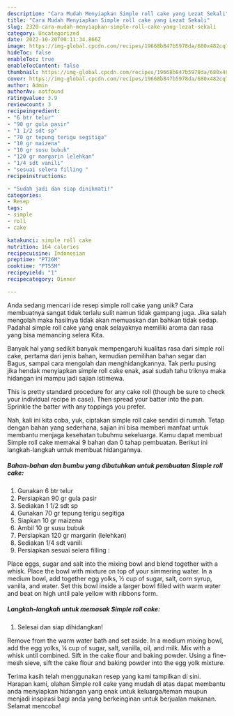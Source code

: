 ```yaml
---
description: "Cara Mudah Menyiapkan Simple roll cake yang Lezat Sekali"
title: "Cara Mudah Menyiapkan Simple roll cake yang Lezat Sekali"
slug: 2320-cara-mudah-menyiapkan-simple-roll-cake-yang-lezat-sekali
category: Uncategorized
date: 2022-10-20T00:11:34.866Z
image: https://img-global.cpcdn.com/recipes/19668b847b5978da/680x482cq70/simple-roll-cake-foto-resep-utama.jpg
hideToc: false
enableToc: true
enableTocContent: false
thumbnail: https://img-global.cpcdn.com/recipes/19668b847b5978da/680x482cq70/simple-roll-cake-foto-resep-utama.jpg
cover: https://img-global.cpcdn.com/recipes/19668b847b5978da/680x482cq70/simple-roll-cake-foto-resep-utama.jpg
author: Admin
authorAv: notfound
ratingvalue: 3.9
reviewcount: 3
recipeingredient:
- "6 btr telur"
- "90 gr gula pasir"
- "1 1/2 sdt sp"
- "70 gr tepung terigu segitiga"
- "10 gr maizena"
- "10 gr susu bubuk"
- "120 gr margarin lelehkan"
- "1/4 sdt vanili"
- "sesuai selera filling "
recipeinstructions:

- "Sudah jadi dan siap dinikmati!"
categories:
- Resep
tags:
- simple
- roll
- cake

katakunci: simple roll cake 
nutrition: 164 calories
recipecuisine: Indonesian
preptime: "PT26M"
cooktime: "PT55M"
recipeyield: "1"
recipecategory: Dinner

---
```





Anda sedang mencari ide resep simple roll cake yang unik? Cara membuatnya sangat tidak terlalu sulit namun tidak gampang juga. Jika salah mengolah maka hasilnya tidak akan memuaskan dan bahkan tidak sedap. Padahal simple roll cake yang enak selayaknya memiliki aroma dan rasa yang bisa memancing selera Kita.





Banyak hal yang sedikit banyak mempengaruhi kualitas rasa dari simple roll cake, pertama dari jenis bahan, kemudian pemilihan bahan segar dan Bagus, sampai cara mengolah dan menghidangkannya. Tak perlu pusing jika hendak menyiapkan simple roll cake enak,      asal sudah tahu triknya maka hidangan ini mampu jadi sajian istimewa.














This is pretty standard procedure for any cake roll (though be sure to check your individual recipe in case). Then spread your batter into the pan. Sprinkle the batter with any toppings you prefer.






Nah, kali ini kita coba, yuk, ciptakan simple roll cake sendiri di rumah. Tetap dengan bahan yang sederhana, sajian ini bisa memberi manfaat untuk membantu menjaga kesehatan tubuhmu sekeluarga. Kamu dapat membuat Simple roll cake memakai 9 bahan dan 0 tahap pembuatan. Berikut ini langkah-langkah untuk membuat hidangannya.

<!--inarticleads1-->

##### Bahan-bahan dan bumbu yang dibutuhkan untuk pembuatan Simple roll cake:

1. Gunakan 6 btr telur
1. Persiapkan 90 gr gula pasir
1. Sediakan 1 1/2 sdt sp
1. Gunakan 70 gr tepung terigu segitiga
1. Siapkan 10 gr maizena
1. Ambil 10 gr susu bubuk
1. Persiapkan 120 gr margarin (lelehkan)
1. Sediakan 1/4 sdt vanili
1. Persiapkan sesuai selera filling :


Place eggs, sugar and salt into the mixing bowl and blend together with a whisk. Place the bowl with mixture on top of your simmering water. In a medium bowl, add together egg yolks, ½ cup of sugar, salt, corn syrup, vanilla, and water. Set this bowl inside a larger bowl filled with warm water and beat on high until pale yellow with ribbons form. 

<!--inarticleads2-->

##### Langkah-langkah untuk memasak Simple roll cake:


1. Selesai dan siap dihidangkan!

Remove from the warm water bath and set aside. In a medium mixing bowl, add the egg yolks, ¼ cup of sugar, salt, vanilla, oil, and milk. Mix with a whisk until combined. Sift in the cake flour and baking powder. Using a fine-mesh sieve, sift the cake flour and baking powder into the egg yolk mixture. 

Terima kasih telah menggunakan resep yang kami tampilkan di sini. Harapan kami, olahan Simple roll cake yang mudah di atas dapat membantu anda menyiapkan hidangan yang enak untuk keluarga/teman maupun menjadi inspirasi bagi anda yang berkeinginan untuk berjualan makanan. Selamat mencoba!
